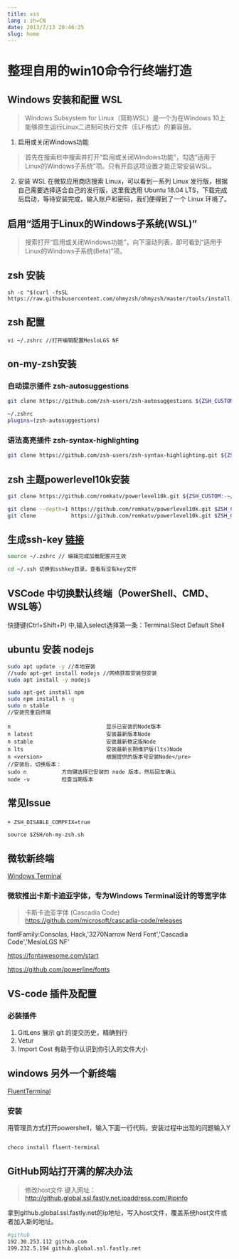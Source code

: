 ```yaml
---
title: xss
lang : zh=CN
date: 2013/7/13 20:46:25
slug: home
---
```

<!-- more -->

# 整理自用的win10命令行终端打造

## Windows 安装和配置 WSL
>Windows Subsystem for Linux（简称WSL）是一个为在Windows 10上能够原生运行Linux二进制可执行文件（ELF格式）的兼容层。

1. 启用或关闭Windows功能
> 首先在搜索栏中搜索并打开“启用或关闭Windows功能”，勾选“适用于Linux的Windows子系统”项。只有开启这项设置才能正常安装WSL。
2. 安装 WSL
在微软应用商店搜索 Linux，可以看到一系列 Linux 发行版，根据自己需要选择适合自己的发行版，这里我选用 Ubuntu 18.04 LTS，下载完成后启动，等待安装完成，输入账户和密码，我们便得到了一个 Linux 环境了。

## 启用“适用于Linux的Windows子系统(WSL)”
>搜索打开“启用或关闭Windows功能”，向下滚动列表，即可看到“适用于Linux的Windows子系统(Beta)”项。

## zsh 安装
``` shell
sh -c "$(curl -fsSL https://raw.githubusercontent.com/ohmyzsh/ohmyzsh/master/tools/install.sh)"
```
## zsh 配置

```shell
vi ~/.zshrc //打开编辑配置MesloLGS NF

```

## on-my-zsh安装

### 自动提示插件 zsh-autosuggestions

```bash
git clone https://github.com/zsh-users/zsh-autosuggestions ${ZSH_CUSTOM:-~/.oh-my-zsh/custom}/plugins/zsh-autosuggestions
```

```bash
~/.zshrc
plugins=(zsh-autosuggestions)
```
### 语法高亮插件 zsh-syntax-highlighting
```bash
git clone https://github.com/zsh-users/zsh-syntax-highlighting.git ${ZSH_CUSTOM:-~/.oh-my-zsh/custom}/plugins/zsh-syntax-highlighting

```


## zsh 主题powerlevel10k安装

```bash
git clone https://github.com/romkatv/powerlevel10k.git ${ZSH_CUSTOM:-~/.oh-my-zsh/custom}/themes/powerlevel10k

git clone --depth=1 https://github.com/romkatv/powerlevel10k.git $ZSH_CUSTOM/themes/powerlevel10k
git clone           https://github.com/romkatv/powerlevel10k.git $ZSH_CUSTOM/themes/powerlevel10k
```


## 生成ssh-key [链接](https://git-scm.com/book/zh/v2/%E6%9C%8D%E5%8A%A1%E5%99%A8%E4%B8%8A%E7%9A%84-Git-%E7%94%9F%E6%88%90-SSH-%E5%85%AC%E9%92%A5)
```bash
source ~/.zshrc // 编辑完成加载配置并生效

cd ~/.ssh 切换到sshkey目录，查看有没有key文件
```

## VSCode 中切换默认终端（PowerShell、CMD、WSL等）

快捷键(Ctrl+Shift+P) 中,输入select选择第一条：Terminal:Slect Default Shell

## ubuntu 安装 nodejs

```bash  
sudo apt update -y //本地安装
//sudo apt-get install nodejs //网络获取安装包安装
sudo apt install -y nodejs

sudo apt-get install npm 
sudo npm install n -g
sudo n stable
//安装完重启终端

```

```shell
n                              显示已安装的Node版本
n latest                       安装最新版本Node
n stable                       安装最新稳定版Node
n lts                          安装最新长期维护版(lts)Node
n <version>                    根据提供的版本号安装Node</pre>
//安装后，切换版本：
sudo n           方向键选择已安装的 node 版本，然后回车确认
node -v          检查当期版本
```

## 常见Issue

### 

```shell
+ ZSH_DISABLE_COMPFIX=true

source $ZSH/oh-my-zsh.sh
```


## 微软新终端
[Windows Terminal](https://github.com/microsoft/terminal)

### 微软推出卡斯卡迪亚字体，专为Windows Terminal设计的等宽字体

>卡斯卡迪亚字体 (Cascadia Code) https://github.com/microsoft/cascadia-code/releases

fontFamily:Consolas, Hack,'3270Narrow Nerd Font','Cascadia Code','MesloLGS NF'

https://fontawesome.com/start

https://github.com/powerline/fonts

## VS-code 插件及配置

### 必装插件
1. GitLens 展示 git 的提交历史，精确到行
2. Vetur
3. Import Cost 有助于你认识到你引入的文件大小


## windows 另外一个新终端

[FluentTerminal](https://github.com/felixse/FluentTerminal/releases)

### 安装 

用管理员方式打开powershell，输入下面一行代码。安装过程中出现的问题输入Y
```bash

choco install fluent-terminal
```


## GitHub网站打开满的解决办法

>修改host文件
键入网址：http://github.global.ssl.fastly.net.ipaddress.com/#ipinfo

拿到github.global.ssl.fastly.net的ip地址，写入host文件，覆盖系统host文件或者加入新的地址。

```bash
#github
192.30.253.112 github.com 
199.232.5.194 github.global.ssl.fastly.net
```
